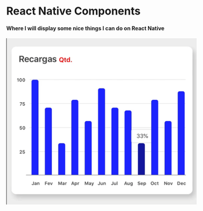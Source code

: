 # React Native Components
#### Where I will display some nice things I can do on React Native

![gif](https://github.com/gabrr/react-native-components/blob/master/gifs/chart.gif)
